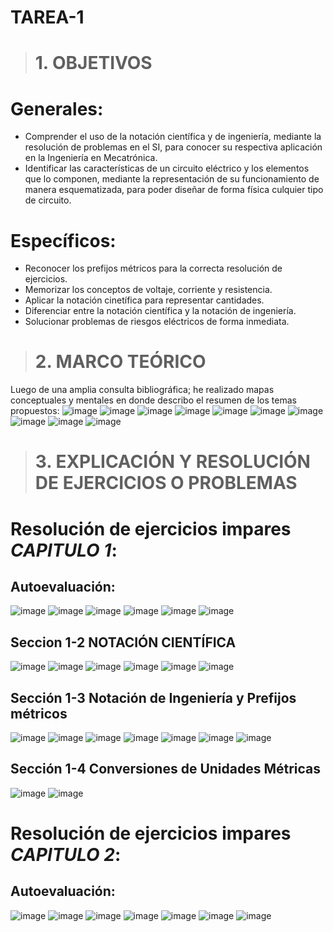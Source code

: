 # TAREA-1
># 1. OBJETIVOS
# Generales:
- Comprender el uso de la notación científica y de ingeniería, mediante la resolución de problemas en el SI, para
  conocer su respectiva aplicación en la Ingeniería en Mecatrónica.
- Identificar las características de un circuito eléctrico y los elementos que lo componen, mediante la representación
  de su funcionamiento de manera esquematizada, para poder diseñar de forma física culquier tipo de circuito.
 # Específicos:
- Reconocer los prefijos métricos para la correcta resolución de ejercicios.
- Memorizar los conceptos de voltaje, corriente y resistencia.
- Aplicar la notación cinetífica para representar cantidades.
- Diferenciar entre la notación científica y la notación de ingeniería.
- Solucionar problemas de riesgos eléctricos de forma inmediata.
># 2. MARCO TEÓRICO
Luego de una amplia consulta bibliográfica; he realizado mapas conceptuales y mentales en donde describo el resumen de
los temas propuestos:
![image](https://user-images.githubusercontent.com/104925648/200746879-0e64eed8-9c17-48a9-912c-5e8282c6dbbd.png)
![image](https://user-images.githubusercontent.com/104925648/200746983-b2af88b5-734a-4df8-a6a5-716b5cfebf27.png)
![image](https://user-images.githubusercontent.com/104925648/200747047-98923b70-7845-4800-a079-a5ddc5cbe53a.png)
![image](https://user-images.githubusercontent.com/104925648/200747095-0f531ce0-e2b8-449c-8124-2d952b3db4e9.png)
![image](https://user-images.githubusercontent.com/104925648/200747269-2cf588c6-dc01-4b61-a505-01d5042c930e.png)
![image](https://user-images.githubusercontent.com/104925648/200747373-95a8435c-7e37-457c-a841-ad9f5e1587f0.png)
![image](https://user-images.githubusercontent.com/104925648/200747414-f3376b97-a3db-4ebc-8840-25c66dafda0f.png)
![image](https://user-images.githubusercontent.com/104925648/200747458-ae61f782-d7eb-4585-9560-cbbf37c46e17.png)
![image](https://user-images.githubusercontent.com/104925648/200747553-6a0d151a-b480-4eb8-9d9b-635c8e1be5df.png)
![image](https://user-images.githubusercontent.com/104925648/200747627-a4a3cd47-0a08-4eb9-9012-0eff35a39c4f.png)
># 3. EXPLICACIÓN Y RESOLUCIÓN DE EJERCICIOS O PROBLEMAS
# Resolución de ejercicios impares *CAPITULO 1*:
## Autoevaluación:
![image](https://user-images.githubusercontent.com/104925648/200749820-b486ebfd-0ded-4040-9177-cfc182a06179.png)
![image](https://user-images.githubusercontent.com/104925648/200749873-90339ee0-81cf-4833-8d16-f179446328b8.png)
![image](https://user-images.githubusercontent.com/104925648/200749978-edcb88cf-1751-47b7-9331-f8a81f0f84d7.png)
![image](https://user-images.githubusercontent.com/104925648/200751236-757cba53-68a1-40a0-b0da-9c9822fff539.png)
![image](https://user-images.githubusercontent.com/104925648/200751316-695c7fdf-1f16-414b-8a84-ce6c7215f44b.png)
![image](https://user-images.githubusercontent.com/104925648/200751407-abf4b777-e764-473e-8ff3-47983e4da8ec.png)

## Seccion 1-2 NOTACIÓN CIENTÍFICA
![image](https://user-images.githubusercontent.com/104925648/200927181-f3a8348e-3600-4108-a6a6-7261af8f85a8.png)
![image](https://user-images.githubusercontent.com/104925648/200927240-754dbf07-f865-42fd-952b-2b1639993732.png)
![image](https://user-images.githubusercontent.com/104925648/200927292-c7610074-2e45-457f-af2e-0262f311293a.png)
![image](https://user-images.githubusercontent.com/104925648/200931744-3525d17c-3536-48a5-98d1-95751a3eb608.png)
![image](https://user-images.githubusercontent.com/104925648/200931373-4c95a5c0-bcca-40d6-96aa-be29a180d66c.png)
![image](https://user-images.githubusercontent.com/104925648/200927491-ceaa675d-28c1-4059-90ab-5717f069df8f.png)

## Sección 1-3 Notación de Ingeniería y Prefijos métricos
![image](https://user-images.githubusercontent.com/104925648/200928039-04863adc-36dd-4d10-a933-b61c0d64eec4.png)
![image](https://user-images.githubusercontent.com/104925648/200928108-b03a7874-2633-4d9b-b6ef-3e96702be13c.png)
![image](https://user-images.githubusercontent.com/104925648/200928144-1d8779ec-8431-4146-b7f5-92832f9ecbfd.png)
![image](https://user-images.githubusercontent.com/104925648/200928233-d413954b-7132-45b1-bcd9-4d291fbf62c9.png)
![image](https://user-images.githubusercontent.com/104925648/200928301-d1b356b6-5cdd-4fba-8b66-d58e81a2cf5c.png)
![image](https://user-images.githubusercontent.com/104925648/200928354-450ab912-2298-4bb5-aa7a-647be6f59343.png)
![image](https://user-images.githubusercontent.com/104925648/200928405-c088d29a-9493-44c0-8684-cedac453e3d1.png)

## Sección 1-4 Conversiones de Unidades Métricas
![image](https://user-images.githubusercontent.com/104925648/200928584-a1e6d6cb-536f-4f5b-a806-90280fe1b368.png)
![image](https://user-images.githubusercontent.com/104925648/200933133-be301751-0843-46ea-a82c-1eef21edb97d.png)

# Resolución de ejercicios impares *CAPITULO 2*:
## Autoevaluación:
![image](https://user-images.githubusercontent.com/104925648/200934770-c0c5201f-8f0f-49d7-b7fe-868b6fd85a96.png)
![image](https://user-images.githubusercontent.com/104925648/200934835-1e0f010d-0a78-4803-b409-1e6ab8975450.png)
![image](https://user-images.githubusercontent.com/104925648/200934888-60958772-dc85-4d42-adac-a7f0d8f9ffbf.png)
![image](https://user-images.githubusercontent.com/104925648/200934941-a2029e24-f393-44ae-99f0-da5fe77f6ed0.png)
![image](https://user-images.githubusercontent.com/104925648/200935001-62f02d6d-57de-4fb6-8da6-fe8d8be1bf35.png)
![image](https://user-images.githubusercontent.com/104925648/200935072-934b64b2-198d-4ca0-a72f-8db09dd2ae49.png)
![image](https://user-images.githubusercontent.com/104925648/200935150-193f2ce1-c51c-44da-85f8-624643307a76.png)




